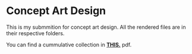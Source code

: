 # Concept Art Design

This is my submmition for concept art design. All the rendered files are in their respective folders.

You can find a cummulative collection in [**THIS.**](https://github.com/the-hack-god/DeAuto/blob/main/Concept%20Art%20Design/Concept%20Art%20Design.pdf) pdf.
